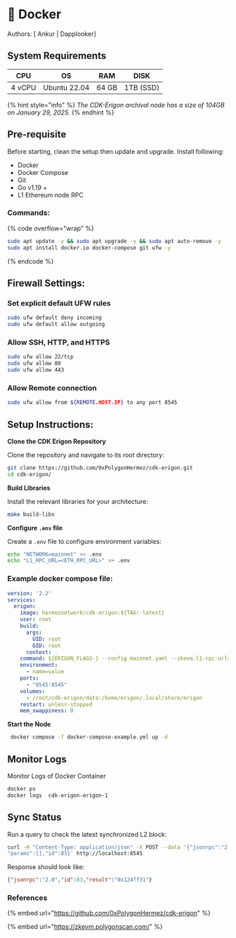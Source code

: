 # 🐳 Docker

Authors: \[ Ankur | Dapplooker]

## System Requirements

<table data-full-width="false"><thead><tr><th>CPU</th><th>OS</th><th>RAM</th><th>DISK</th></tr></thead><tbody><tr><td>4 vCPU</td><td>Ubuntu 22.04</td><td>64 GB</td><td>1TB (SSD)</td></tr></tbody></table>

{% hint style="info" %}
_The CDK-Erigon archival node has a size of 104GB on January 29, 2025._
{% endhint %}

## Pre-requisite

Before starting, clean the setup then update and upgrade. Install following:

* Docker
* Docker Compose
* Git
* Go v1.19 +
* L1 Ethereum node RPC&#x20;

### **Commands:**

{% code overflow="wrap" %}
```bash
sudo apt update -y && sudo apt upgrade -y && sudo apt auto-remove -y
sudo apt install docker.io docker-compose git ufw -y 
```
{% endcode %}

## Firewall Settings:

### Set explicit default UFW rules

```bash
sudo ufw default deny incoming
sudo ufw default allow outgoing
```

### Allow SSH, HTTP, and HTTPS

```bash
sudo ufw allow 22/tcp
sudo ufw allow 80
sudo ufw allow 443
```

### Allow Remote connection

```bash
sudo ufw allow from ${REMOTE.HOST.IP} to any port 8545
```

## Setup Instructions:

**Clone the CDK Erigon Repository**

Clone the repository and navigate to its root directory:

```bash
git clone https://github.com/0xPolygonHermez/cdk-erigon.git
cd cdk-erigon/
```

**Build Libraries**

Install the relevant libraries for your architecture:

```bash
make build-libs
```

**Configure `.env` file**

Create a `.env` file to configure environment variables:

```bash
echo "NETWORK=mainnet" >> .env
echo "L1_RPC_URL=<ETH_RPC_URL>" >> .env
```

### Example docker compose file:

```yaml
version: '2.2'
services:
  erigon:
    image: hermeznetwork/cdk-erigon:${TAG:-latest}
    user: root
    build:
      args:
        UID: root
        GID: root
      context: .
    command: ${ERIGON_FLAGS-} --config mainnet.yaml --zkevm.l1-rpc-url=<ETH_RPC_URL>
    environment:
      - name=value
    ports:
      - "8545:8545"
    volumes:
      - /root/cdk-erigon/data:/home/erigon/.local/share/erigon
    restart: unless-stopped
    mem_swappiness: 0
```

**Start the Node**

```bash
 docker compose -f docker-compose-example.yml up -d
```

## Monitor Logs

Monitor Logs of Docker Container&#x20;

```bash
docker ps 
docker logs  cdk-erigon-erigon-1
```

## Sync Status

Run a query to check the latest synchronized L2 block:

```bash
curl -H "Content-Type: application/json" -X POST --data '{"jsonrpc":"2.0","method":"eth_blockNumber",
"params":[],"id":83}' http://localhost:8545
```

Response should look like:

```json
{"jsonrpc":"2.0","id":83,"result":"0x124ff31"}
```

### References <a href="#references" id="references"></a>

{% embed url="https://github.com/0xPolygonHermez/cdk-erigon" %}

{% embed url="https://zkevm.polygonscan.com/" %}
